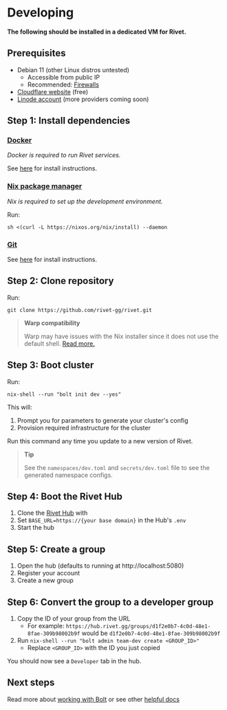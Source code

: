 # Developing

**The following should be installed in a dedicated VM for Rivet.**

## Prerequisites

-   Debian 11 (other Linux distros untested)
    -   Accessible from public IP
    -   Recommended: [Firewalls](/docs/getting_started/DEVELOPMENT_FIREWALLS.md)
-   [Cloudflare website](https://developers.cloudflare.com/fundamentals/get-started/setup/add-site/) (free)
-   [Linode account](https://login.linode.com/signup) (more providers coming soon)

## Step 1: Install dependencies

### [Docker](https://docs.docker.com/engine/install/)

_Docker is required to run Rivet services._

See [here](https://docs.docker.com/engine/install/) for install instructions.

### [Nix package manager](https://nixos.org/download.html)

_Nix is required to set up the development environment._

Run:

```
sh <(curl -L https://nixos.org/nix/install) --daemon
```

### [Git](https://git-scm.com/)

See [here](https://git-scm.com/book/en/v2/Getting-Started-Installing-Git) for install instructions.

## Step 2: Clone repository

Run:

```
git clone https://github.com/rivet-gg/rivet.git
```

> **Warp compatibility**
>
> Warp may have issues with the Nix installer since it does not use the default shell. [Read more.](https://docs.warp.dev/features/ssh)

## Step 3: Boot cluster

Run:

```
nix-shell --run "bolt init dev --yes"
```

This will:

1. Prompt you for parameters to generate your cluster's config
2. Provision required infrastructure for the cluster

Run this command any time you update to a new version of Rivet.

> **Tip**
>
> See the `namespaces/dev.toml` and `secrets/dev.toml` file to see the generated namespace configs.

## Step 4: Boot the Rivet Hub

1. Clone the [Rivet Hub](https://github.com/rivet-gg/hub) with
2. Set `BASE_URL=https://{your base domain}` in the Hub's `.env`
3. Start the hub

## Step 5: Create a group

1. Open the hub (defaults to running at http://localhost:5080)
2. Register your account
3. Create a new group

## Step 6: Convert the group to a developer group

1. Copy the ID of your group from the URL
    - For example: `https://hub.rivet.gg/groups/d1f2e0b7-4c0d-48e1-8fae-309b98002b9f` would be `d1f2e0b7-4c0d-48e1-8fae-309b98002b9f`
2. Run `nix-shell --run "bolt admin team-dev create <GROUP_ID>"`
    - Replace `<GROUP_ID>` with the ID you just copied

You should now see a `Developer` tab in the hub.

## Next steps

Read more about [working with Bolt](/docs/libraries/bolt/README.md) or see other [helpful docs](/README.md#-documentation-overview)
